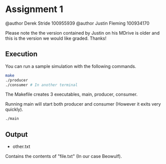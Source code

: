 # Assignment 1

@author Derek Stride 100955939
@author Justin Fleming 100934170

Please note the the version contained by Justin on his MDrive is older and this is the version
we would like graded. Thanks!

## Execution

You can run a sample simulation with the following commands.

```bash
make
./producer
./consumer # In another terminal
```

The Makefile creates 3 executables, main, producer, consumer.

Running main will start both producer and consumer (However it exits very quickly).

```bash
./main
```

## Output

* other.txt

Contains the contents of "file.txt" (In our case Beowulf).